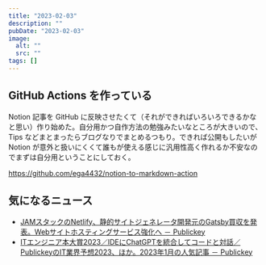 ```yaml
---
title: "2023-02-03"
description: ""
pubDate: "2023-02-03"
image:
  alt: ""
  src: ""
tags: []
---
```


## GitHub Actions を作っている

Notion 記事を GitHub に反映させたくて（それができればいろいろできるかなと思い）作り始めた。自分用かつ自作方法の勉強みたいなところが大きいので、Tips などまとまったらブログなりでまとめるつもり。できれば公開もしたいが Notion が意外と扱いにくくて誰もが使える感じに汎用性高く作れるか不安なのでまずは自分用ということにしておく。

https://github.com/ega4432/notion-to-markdown-action

## 気になるニュース

- [JAMスタックのNetlify、静的サイトジェネレータ開発元のGatsby買収を発表。Webサイトホスティングサービス強化へ － Publickey](https://www.publickey1.jp/blog/23/jamnetlifygatsbyweb.html)
- [ITエンジニア本大賞2023／IDEにChatGPTを統合してコードと対話／PublickeyのIT業界予想2023、ほか。2023年1月の人気記事 － Publickey](https://www.publickey1.jp/blog/23/it2023idechatgptpublickeyit202320231.html)
